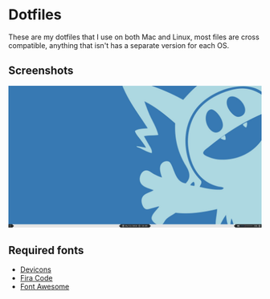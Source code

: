 # Dotfiles

These are my dotfiles that I use on both Mac and Linux, most files are cross compatible, anything that isn't has a separate version for each OS.



## Screenshots

![Arch - polybar and wallpaper](./images/desktop.png)


## Required fonts
* [Devicons](http://konpa.github.io/devicon/)
* [Fira Code](https://github.com/tonsky/FiraCode)
* [Font Awesome](https://fontawesome.com/)
